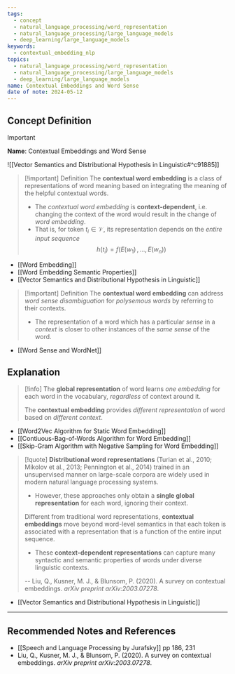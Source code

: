 ```yaml
---
tags:
  - concept
  - natural_language_processing/word_representation
  - natural_language_processing/large_language_models
  - deep_learning/large_language_models
keywords:
  - contextual_embedding_nlp
topics:
  - natural_language_processing/word_representation
  - natural_language_processing/large_language_models
  - deep_learning/large_language_models
name: Contextual Embeddings and Word Sense
date of note: 2024-05-12
---
```


## Concept Definition

>[!important]
>**Name**: Contextual Embeddings and Word Sense

![[Vector Semantics and Distributional Hypothesis in Linguistic#^c91885]]


>[!important] Definition
>The **contextual word embedding** is a class of representations of word meaning based on integrating the meaning of the helpful contextual words. 
>- The *contextual word embedding* is **context-dependent**, i.e. changing the context of the word would result in the change of *word embedding*. 
>- That is, for token $t_{i}\in \mathcal{V}$, its representation depends on the *entire input sequence* $$h(t_{i}) = f(E(w_{1})\,{,}\ldots{,}\,E(w_{n}))$$

- [[Word Embedding]]
- [[Word Embedding Semantic Properties]]
- [[Vector Semantics and Distributional Hypothesis in Linguistic]]

>[!important] Definition
>The **contextual word embedding** can address *word sense disambiguation* for *polysemous words* by referring to their contexts.
>- The representation of a word which has a particular *sense* in a *context* is closer to other instances of the *same sense* of the word.

- [[Word Sense and WordNet]]

## Explanation

>[!info]
>The **global representation** of word learns *one embedding* for each word in the vocabulary, *regardless* of context around it.
>
>The **contextual embedding** provides *different representation* of word based on *different context*.

- [[Word2Vec Algorithm for Static Word Embedding]]
- [[Contiuous-Bag-of-Words Algorithm for Word Embedding]]
- [[Skip-Gram Algorithm with Negative Sampling for Word Embedding]]

>[!quote]
>**Distributional word representations** (Turian et al., 2010; Mikolov et al., 2013; Pennington et al., 2014) trained in an unsupervised manner on large-scale corpora are widely used in modern natural language processing systems. 
>- However, these approaches only obtain a **single global representation** for each word, ignoring their context. 
>
>Different from traditional word representations, **contextual embeddings** move beyond word-level semantics in that each token is associated with a representation that is a function of the entire input sequence. 
>- These **context-dependent representations** can capture many syntactic and semantic properties of words under diverse linguistic contexts.
>  
>  
>-- Liu, Q., Kusner, M. J., & Blunsom, P. (2020). A survey on contextual embeddings. _arXiv preprint arXiv:2003.07278_.  

- [[Vector Semantics and Distributional Hypothesis in Linguistic]]



-----------
##  Recommended Notes and References








- [[Speech and Language Processing by Jurafsky]] pp 186, 231
- Liu, Q., Kusner, M. J., & Blunsom, P. (2020). A survey on contextual embeddings. _arXiv preprint arXiv:2003.07278_.